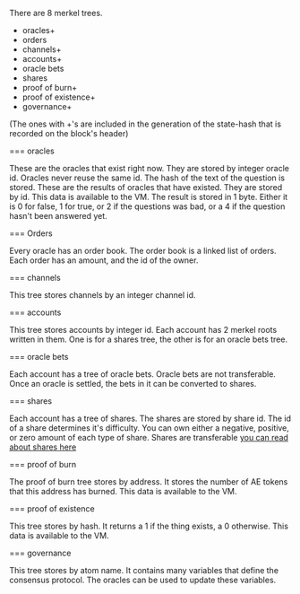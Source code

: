 There are 8 merkel trees.

* oracles+
* orders
* channels+
* accounts+
* oracle bets
* shares
* proof of burn+
* proof of existence+
* governance+

(The ones with +'s are included in the generation of the state-hash that is recorded on the block's header)

=== oracles

These are the oracles that exist right now. They are stored by integer oracle id. Oracles never reuse the same id.
The hash of the text of the question is stored.
These are the results of oracles that have existed. They are stored by id.
This data is available to the VM.
The result is stored in 1 byte. Either it is 0 for false, 1 for true, or 2 if the questions was bad, or a 4 if the question hasn't been answered yet.

=== Orders

Every oracle has an order book. The order book is a linked list of orders. Each order has an amount, and the id of the owner.

=== channels

This tree stores channels by an integer channel id.

=== accounts

This tree stores accounts by integer id. Each account has 2 merkel roots written in them. One is for a shares tree, the other is for an oracle bets tree.

=== oracle bets

Each account has a tree of oracle bets. Oracle bets are not transferable. Once an oracle is settled, the bets in it can be converted to shares.

=== shares

Each account has a tree of shares. The shares are stored by share id. The id of a share determines it's difficulty. You can own either a negative, positive, or zero amount of each type of share. Shares are transferable
[you can read about shares here](shares.md)

=== proof of burn

The proof of burn tree stores by address. It stores the number of AE tokens that this address has burned.
This data is available to the VM.

=== proof of existence

This tree stores by hash. It returns a 1 if the thing exists, a 0 otherwise.
This data is available to the VM.

=== governance

This tree stores by atom name. It contains many variables that define the consensus protocol. The oracles can be used to update these variables.